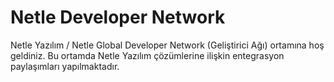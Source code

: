# Netle Developer Network

Netle Yazılım / Netle Global Developer Network (Geliştirici Ağı) ortamına hoş geldiniz. 
Bu ortamda Netle Yazılım çözümlerine ilişkin entegrasyon paylaşımları yapılmaktadır.
